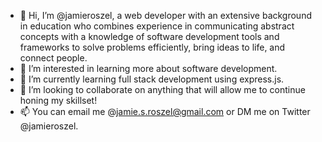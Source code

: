 - 👋 Hi, I’m @jamieroszel, a web developer with an extensive background in education who combines experience in communicating abstract concepts with a knowledge of software development tools and frameworks to solve problems efficiently, bring ideas to life, and connect people. 
- 👀 I’m interested in learning more about software development.
- 🌱 I’m currently learning full stack development using express.js.
- 💞️ I’m looking to collaborate on anything that will allow me to continue honing my skillset!
- 📫 You can email me @jamie.s.roszel@gmail.com or DM me on Twitter @jamieroszel.

<!---
jamieroszel/jamieroszel is a ✨ special ✨ repository because its `README.md` (this file) appears on your GitHub profile.
You can click the Preview link to take a look at your changes.
--->
